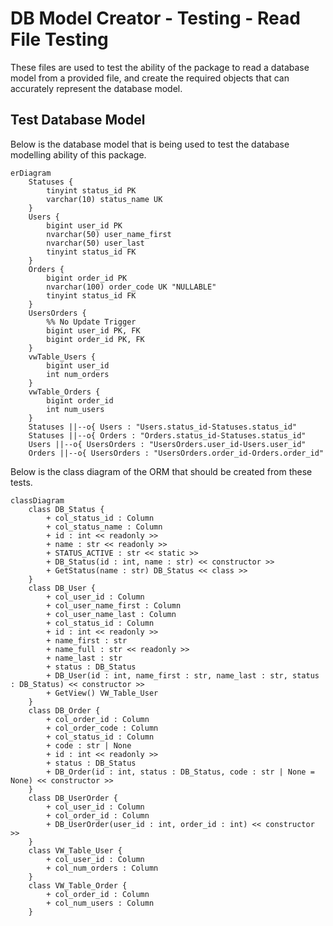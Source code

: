# DB Model Creator - Testing - Read File Testing
These files are used to test the ability of the package to read a database model from a provided file, and create the required objects that can accurately represent the database model.

## Test Database Model
Below is the database model that is being used to test the database modelling ability of this package.
``` mermaid
erDiagram
    Statuses {
        tinyint status_id PK
        varchar(10) status_name UK
    }
    Users {
        bigint user_id PK
        nvarchar(50) user_name_first
        nvarchar(50) user_last
        tinyint status_id FK
    }
    Orders {
        bigint order_id PK
        nvarchar(100) order_code UK "NULLABLE"
        tinyint status_id FK
    }
    UsersOrders {
        %% No Update Trigger
        bigint user_id PK, FK
        bigint order_id PK, FK
    }
    vwTable_Users {
        bigint user_id
        int num_orders
    }
    vwTable_Orders {
        bigint order_id
        int num_users
    }
    Statuses ||--o{ Users : "Users.status_id-Statuses.status_id"
    Statuses ||--o{ Orders : "Orders.status_id-Statuses.status_id"
    Users ||--o{ UsersOrders : "UsersOrders.user_id-Users.user_id"
    Orders ||--o{ UsersOrders : "UsersOrders.order_id-Orders.order_id"
```

Below is the class diagram of the ORM that should be created from these tests.
``` mermaid
classDiagram
    class DB_Status {
        + col_status_id : Column
        + col_status_name : Column
        + id : int << readonly >>
        + name : str << readonly >>
        + STATUS_ACTIVE : str << static >>
        + DB_Status(id : int, name : str) << constructor >>
        + GetStatus(name : str) DB_Status << class >>
    }
    class DB_User {
        + col_user_id : Column
        + col_user_name_first : Column
        + col_user_name_last : Column
        + col_status_id : Column
        + id : int << readonly >>
        + name_first : str
        + name_full : str << readonly >>
        + name_last : str
        + status : DB_Status
        + DB_User(id : int, name_first : str, name_last : str, status : DB_Status) << constructor >>
        + GetView() VW_Table_User
    }
    class DB_Order {
        + col_order_id : Column
        + col_order_code : Column
        + col_status_id : Column
        + code : str | None
        + id : int << readonly >>
        + status : DB_Status
        + DB_Order(id : int, status : DB_Status, code : str | None = None) << constructor >>
    }
    class DB_UserOrder {
        + col_user_id : Column
        + col_order_id : Column
        + DB_UserOrder(user_id : int, order_id : int) << constructor >>
    }
    class VW_Table_User {
        + col_user_id : Column
        + col_num_orders : Column
    }
    class VW_Table_Order {
        + col_order_id : Column
        + col_num_users : Column
    }
```
